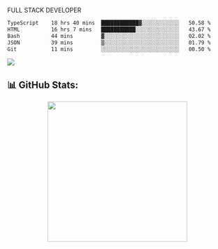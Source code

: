 FULL  STACK DEVELOPER

 <!--START_SECTION:waka-->

```txt
TypeScript    18 hrs 40 mins  ████████████▓░░░░░░░░░░░░   50.58 %
HTML          16 hrs 7 mins   ███████████░░░░░░░░░░░░░░   43.67 %
Bash          44 mins         ▓░░░░░░░░░░░░░░░░░░░░░░░░   02.02 %
JSON          39 mins         ▒░░░░░░░░░░░░░░░░░░░░░░░░   01.79 %
Git           11 mins         ░░░░░░░░░░░░░░░░░░░░░░░░░   00.50 %
```

<!--END_SECTION:waka-->



  <p align="start">
<a href="https://linkedin.com/in/Abhishek">
<img src="https://skillicons.dev/icons?i=cpp,java,python,html,css,js,postgres,mongodb,linux,bash,git,github,react,express,nodejs,nextjs,gcp,docker,vscode,postman,powershell,githubactions,&theme=dark&perline=10" />
</a>
</p>



## 📊 GitHub Stats:

 <div align="center">

 <!-- github streak start -->

<img width=320 src="https://github-readme-streak-stats.herokuapp.com/?user=Abhishek9503&layout=compact"  />

<!-- github streak end -->
